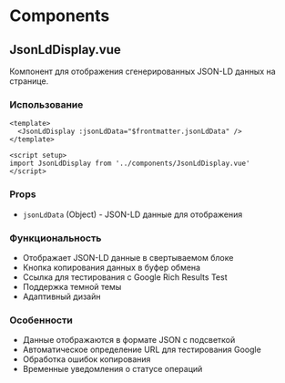 # Components

## JsonLdDisplay.vue

Компонент для отображения сгенерированных JSON-LD данных на странице.

### Использование

```vue
<template>
  <JsonLdDisplay :jsonLdData="$frontmatter.jsonLdData" />
</template>

<script setup>
import JsonLdDisplay from '../components/JsonLdDisplay.vue'
</script>
```

### Props

- `jsonLdData` (Object) - JSON-LD данные для отображения

### Функциональность

- Отображает JSON-LD данные в свертываемом блоке
- Кнопка копирования данных в буфер обмена
- Ссылка для тестирования с Google Rich Results Test
- Поддержка темной темы
- Адаптивный дизайн

### Особенности

- Данные отображаются в формате JSON с подсветкой
- Автоматическое определение URL для тестирования Google
- Обработка ошибок копирования
- Временные уведомления о статусе операций
